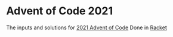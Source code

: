 # Advent of Code 2021
The inputs and solutions for [2021 Advent of Code](https://adventofcode.com/2021)
Done in [Racket](https://racket-lang.org)
